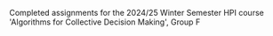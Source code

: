 Completed assignments for the 2024/25 Winter Semester HPI course 'Algorithms for Collective Decision Making', Group F